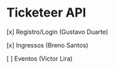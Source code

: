 # Ticketeer API

[x] Registro/Login (Gustavo Duarte)

[x] Ingressos (Breno Santos)

[ ] Eventos (Victor Lira)
